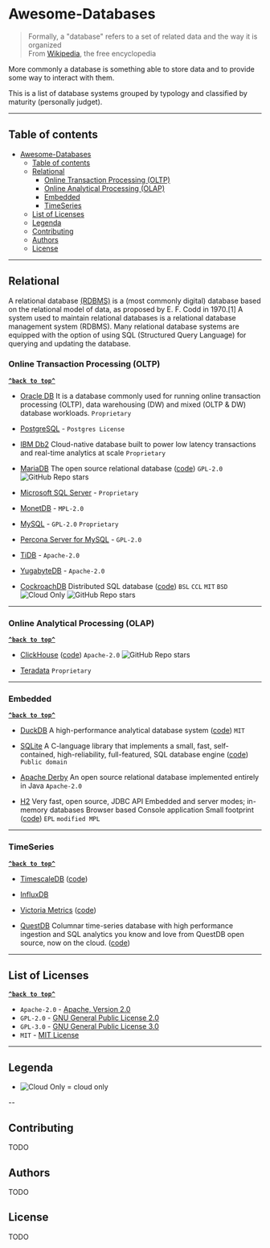 <a name="readme-top"></a>

# Awesome-Databases

> Formally, a "database" refers to a set of related data and the way it is organized\
> From [Wikipedia](https://en.wikipedia.org/wiki/Database), the free encyclopedia

More commonly a database is something able to store data and to provide some way to interact with them.

This is a list of database systems grouped by typology and classified by maturity (personally judget).

---

## Table of contents

- [Awesome-Databases](#awesome-databases)
  - [Table of contents](#table-of-contents)
  - [Relational](#relational)
    - [Online Transaction Processing (OLTP)](#online-transaction-processing-oltp)
    - [Online Analytical Processing (OLAP)](#online-analytical-processing-olap)
    - [Embedded](#embedded)
    - [TimeSeries](#timeseries)
  - [List of Licenses](#list-of-licenses)
  - [Legenda](#legenda)
  - [Contributing](#contributing)
  - [Authors](#authors)
  - [License](#license)

---

## Relational

A relational database [(RDBMS)](https://en.wikipedia.org/wiki/Relational_database_management_system) is a (most commonly digital) database based on the relational model of data, as proposed by E. F. Codd in 1970.[1] A system used to maintain relational databases is a relational database management system (RDBMS). Many relational database systems are equipped with the option of using SQL (Structured Query Language) for querying and updating the database.

### Online Transaction Processing (OLTP)

**[`^back to top^`](#awesome-databases)**

<!-- <p align="right">(<a href="#readme-top">back to top</a>)</p> -->

- [Oracle DB](https://www.oracle.com/database)
  It is a database commonly used for running online transaction processing (OLTP), data warehousing (DW) and mixed (OLTP & DW) database workloads.
  `Proprietary`

- [PostgreSQL](https://en.wikipedia.org/wiki/PostgreSQL) - `Postgres License`

- [IBM Db2](https://www.ibm.com/products/db2-database)
  Cloud-native database built to power low latency transactions and real-time analytics at scale
  `Proprietary`

- [MariaDB](https://mariadb.org/)
  The open source relational database
  ([code](https://github.com/MariaDB/server))
  `GPL-2.0`
  ![GitHub Repo stars](https://img.shields.io/github/stars/MariaDB/server)

- [Microsoft SQL Server](https://www.microsoft.com/sql-server) - `Proprietary`
- [MonetDB](https://en.wikipedia.org/wiki/MonetDB) - `MPL-2.0`
- [MySQL](https://en.wikipedia.org/wiki/MySQL) - `GPL-2.0` `Proprietary`
- [Percona Server for MySQL](https://en.wikipedia.org/wiki/Percona_Server) - `GPL-2.0`
- [TiDB](https://en.wikipedia.org/wiki/TiDB) - `Apache-2.0`
- [YugabyteDB](https://en.wikipedia.org/wiki/YugabyteDB) - `Apache-2.0`

- [CockroachDB](https://www.cockroachlabs.com/)
  Distributed SQL database
  ([code](https://github.com/cockroachdb/cockroach))
  `BSL` `CCL` `MIT` `BSD`
  ![Cloud Only](https://img.shields.io/badge/☁-8A2BE2)
  ![GitHub Repo stars](https://img.shields.io/github/stars/cockroachdb/cockroach)

---

### Online Analytical Processing (OLAP)

**[`^back to top^`](#awesome-databases)**

- [ClickHouse](https://clickhouse.com)
  ([code](https://github.com/ClickHouse/ClickHouse))
  `Apache-2.0`
  ![GitHub Repo stars](https://img.shields.io/github/stars/ClickHouse/ClickHouse)

- [Teradata](http://www.teradata.com)
  `Proprietary`

---

### Embedded

**[`^back to top^`](#awesome-databases)**

- [DuckDB](https://duckdb.org/)
  A high-performance analytical database system
  ([code](https://github.com/duckdb/duckdb))
  `MIT`

- [SQLite](https://sqlite.org)
  A C-language library that implements a small, fast, self-contained, high-reliability, full-featured, SQL database engine
  ([code](https://sqlite.org/src))
  `Public domain`

- [Apache Derby](https://db.apache.org/derby/)
  An open source relational database implemented entirely in Java
  `Apache-2.0`

- [H2](https://h2database.com/)
  Very fast, open source, JDBC API Embedded and server modes; in-memory databases Browser based Console application Small footprint
  ([code](https://github.com/h2database/h2database))
  `EPL` `modified MPL`

---

### TimeSeries

**[`^back to top^`](#awesome-databases)**

- [TimescaleDB](http://www.timescale.com)
  ([code](https://github.com/timescale/timescaledb))

- [InfluxDB](https://www.influxdata.com)

- [Victoria Metrics](https://victoriametrics.com)
  ([code](https://github.com/VictoriaMetrics/VictoriaMetrics))

- [QuestDB](https://questdb.io)
  Columnar time-series database with high performance ingestion and SQL analytics you know and love from QuestDB open source, now on the cloud.
  ([code](https://github.com/questdb/questdb))

---

## List of Licenses

**[`^back to top^`](#awesome-databases)**

- `Apache-2.0` - [Apache, Version 2.0](https://spdx.org/licenses/Apache-2.0.html)
- `GPL-2.0` - [GNU General Public License 2.0](https://spdx.org/licenses/GPL-2.0.html)
- `GPL-3.0` - [GNU General Public License 3.0](https://spdx.org/licenses/GPL-3.0.html)
- `MIT` - [MIT License](https://spdx.org/licenses/MIT.html)

---

## Legenda

- ![Cloud Only](https://img.shields.io/badge/☁-8A2BE2) = cloud only

--

## Contributing

TODO

## Authors

TODO

## License

TODO
